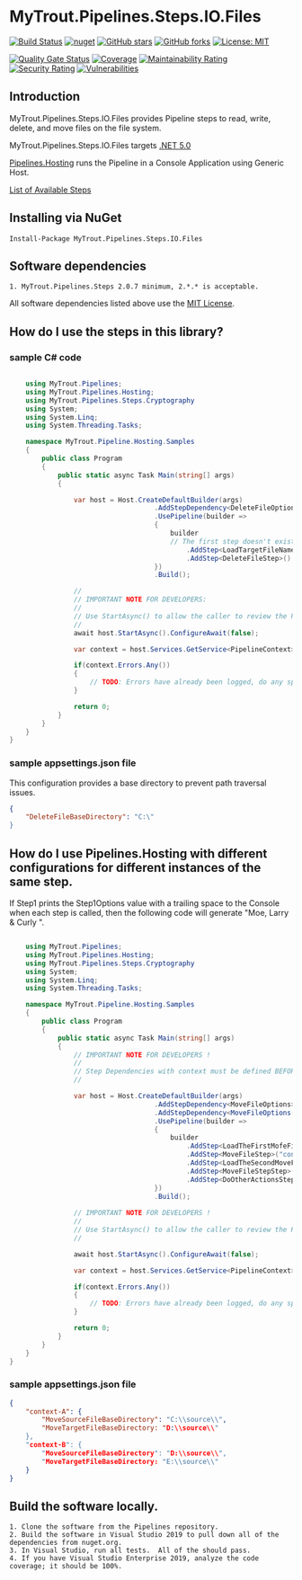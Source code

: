 # MyTrout.Pipelines.Steps.IO.Files

[![Build Status](https://dev.azure.com/mytrout/Pipelines/_apis/build/status/mytrout.Pipelines.Steps.IO.Files?branchName=master)](https://dev.azure.com/mytrout/Pipelines/_build/latest?definitionId=19&branchName=master)
[![nuget](https://buildstats.info/nuget/MyTrout.Pipelines.Steps.IO.Files?includePreReleases=true)](https://www.nuget.org/packages/MyTrout.Pipelines.Steps.IO.Files/)
[![GitHub stars](https://img.shields.io/github/stars/mytrout/Pipelines.svg)](https://github.com/mytrout/Pipelines/stargazers)
[![GitHub forks](https://img.shields.io/github/forks/mytrout/Pipelines.svg)](https://github.com/mytrout/Pipelines/network)
[![License: MIT](https://img.shields.io/github/license/mytrout/Pipelines.svg)](https://licenses.nuget.org/MIT)

[![Quality Gate Status](https://sonarcloud.io/api/project_badges/measure?project=Pipelines.Steps.IO.Files&metric=alert_status)](https://sonarcloud.io/dashboard?id=Pipelines.Steps.IO.Files)
[![Coverage](https://sonarcloud.io/api/project_badges/measure?project=Pipelines.Steps.IO.Files&metric=coverage)](https://sonarcloud.io/dashboard?id=Pipelines.Steps.IO.Files)
[![Maintainability Rating](https://sonarcloud.io/api/project_badges/measure?project=Pipelines.Steps.IO.Files&metric=sqale_rating)](https://sonarcloud.io/dashboard?id=Pipelines.Steps.IO.Files)
[![Security Rating](https://sonarcloud.io/api/project_badges/measure?project=Pipelines.Steps.IO.Files&metric=security_rating)](https://sonarcloud.io/dashboard?id=Pipelines.Steps.IO.Files)
[![Vulnerabilities](https://sonarcloud.io/api/project_badges/measure?project=Pipelines.Steps.IO.Files&metric=vulnerabilities)](https://sonarcloud.io/dashboard?id=Pipelines.Steps.IO.Files)

## Introduction

MyTrout.Pipelines.Steps.IO.Files provides Pipeline steps to read, write, delete, and move files on the file system.

MyTrout.Pipelines.Steps.IO.Files targets [.NET 5.0](https://dotnet.microsoft.com/download/dotnet/5.0)

[Pipelines.Hosting](../../../Hosting/README.md) runs the Pipeline in a Console Application using Generic Host.

[List of Available Steps](../../../Steps/README.md) 

## Installing via NuGet

    Install-Package MyTrout.Pipelines.Steps.IO.Files

## Software dependencies

    1. MyTrout.Pipelines.Steps 2.0.7 minimum, 2.*.* is acceptable.

All software dependencies listed above use the [MIT License](https://licenses.nuget.org/MIT).

## How do I use the steps in this library?

### sample C# code

```csharp

    using MyTrout.Pipelines;
    using MyTrout.Pipelines.Hosting;
    using MyTrout.Pipelines.Steps.Cryptography
    using System;
    using System.Linq;
    using System.Threading.Tasks;

    namespace MyTrout.Pipeline.Hosting.Samples
    {
        public class Program
        {
            public static async Task Main(string[] args)
            {

                var host = Host.CreateDefaultBuilder(args)
                                    .AddStepDependency<DeleteFileOptions>()
                                    .UsePipeline(builder => 
                                    {
                                        builder
                                        // The first step doesn't exist and  must be user-provided.
                                            .AddStep<LoadTargetFileNameStep>()
                                            .AddStep<DeleteFileStep>()
                                    })
                                    .Build();

                //
                // IMPORTANT NOTE FOR DEVELOPERS:
                // 
                // Use StartAsync() to allow the caller to review the PipelineContext after execution.
                //
                await host.StartAsync().ConfigureAwait(false);

                var context = host.Services.GetService<PipelineContext>();

                if(context.Errors.Any())
                {
                    // TODO: Errors have already been logged, do any special error processing here.
                }

                return 0;
            }
        }
    }
}

```
### sample appsettings.json file

This configuration provides a base directory to prevent path traversal issues. 

```json
{
    "DeleteFileBaseDirectory": "C:\"
}
```

## How do I use Pipelines.Hosting with different configurations for different instances of the same step.

If Step1 prints the Step1Options value with a trailing space to the Console when each step is called, then the following code will generate "Moe, Larry & Curly ".

```csharp

    using MyTrout.Pipelines;
    using MyTrout.Pipelines.Hosting;
    using MyTrout.Pipelines.Steps.Cryptography
    using System;
    using System.Linq;
    using System.Threading.Tasks;

    namespace MyTrout.Pipeline.Hosting.Samples
    {
        public class Program
        {
            public static async Task Main(string[] args)
            {
                // IMPORTANT NOTE FOR DEVELOPERS !
                // 
                // Step Dependencies with context must be defined BEFORE UsePipelines() to load the dependencies correctly.
                //

                var host = Host.CreateDefaultBuilder(args)
                                    .AddStepDependency<MoveFileOptions>("context-A")
                                    .AddStepDependency<MoveFileOptions("context-B")
                                    .UsePipeline(builder => 
                                    {
                                        builder
                                            .AddStep<LoadTheFirstMofeFileLocationsStep>()
                                            .AddStep<MoveFileStep>("context-A")
                                            .AddStep<LoadTheSecondMoveFileLocationStep>()
                                            .AddStep<MoveFileStepStep>("context-B")
                                            .AddStep<DoOtherActionsStep>()
                                    })
                                    .Build();
                
                // IMPORTANT NOTE FOR DEVELOPERS !
                // 
                // Use StartAsync() to allow the caller to review the PipelineContext after execution.
                //

                await host.StartAsync().ConfigureAwait(false);

                var context = host.Services.GetService<PipelineContext>();

                if(context.Errors.Any())
                {
                    // TODO: Errors have already been logged, do any special error processing here.
                }

                return 0;
            }
        }
    }
}
```

### sample appsettings.json file

```json
{
    "context-A": {
        "MoveSourceFileBaseDirectory": "C:\\source\\",
        "MoveTargetFileBaseDirectory: "D:\\source\\"
    },
    "context-B": {
        "MoveSourceFileBaseDirectory": "D:\\source\\",
        "MoveTargetFileBaseDirectory: "E:\\source\\"
    }
}
```

## Build the software locally.
    1. Clone the software from the Pipelines repository.
    2. Build the software in Visual Studio 2019 to pull down all of the dependencies from nuget.org.
    3. In Visual Studio, run all tests.  All of the should pass.
    4. If you have Visual Studio Enterprise 2019, analyze the code coverage; it should be 100%.

